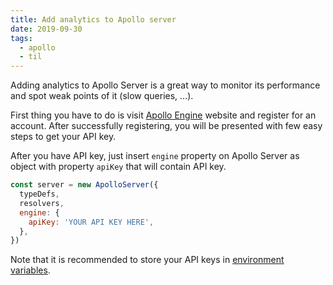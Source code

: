 ```yaml
---
title: Add analytics to Apollo server
date: 2019-09-30
tags:
  - apollo
  - til
---
```


Adding analytics to Apollo Server is a great way to monitor its performance and spot weak points of it (slow queries, ...).

First thing you have to do is visit [Apollo Engine](https://engine.apollographql.com/) website and register for an account. After successfully registering, you will be presented with few easy steps to get your API key.

After you have API key, just insert `engine` property on Apollo Server as object with property `apiKey` that will contain API key.

```js
const server = new ApolloServer({
  typeDefs,
  resolvers,
  engine: {
    apiKey: 'YOUR API KEY HERE',
  },
})
```

Note that it is recommended to store your API keys in [environment variables](https://en.wikipedia.org/wiki/Environment_variable).
